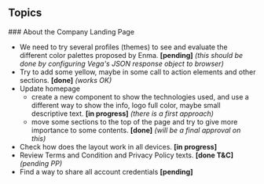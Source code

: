 ## Topics



\### About the Company Landing Page



- We need to try several profiles (themes) to see and evaluate the different color palettes proposed by Enma. **[pending]** *(this should be done by configuring Vega's JSON response object to browser)*
- Try to add some yellow, maybe in some call to action elements and other sections. **[done]** *(works OK)*
- Update homepage
  - create a new component to show the technologies used, and use a different way to show the info, logo full color, maybe small descriptive text. **[in progress]** *(there is a first approach)*
  - move some sections to the top of the page and try to give more importance to some contents. **[done]** *(will be a final approval on this)*
- Check how does the layout work in all devices. **[in progress]**
- Review Terms and Condition and Privacy Policy texts. **[done T&C]** *(pending PP)*
- Find a way to share all account credentials **[pending]**


